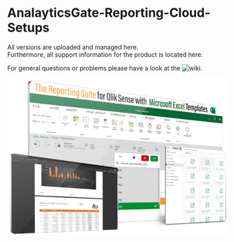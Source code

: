# AnalayticsGate-Reporting-Cloud-Setups

All versions are uploaded and managed here.<br>Furthermore, all support information for the product is located here.

For general questions or problems please have a look at the ![wiki](https://github.com/AnalyticsGate/AGR-Cloud-Setups/wiki).

![This is an image](https://github.com/AnalyticsGate/AGR-Cloud-Setups/blob/main/images/AnalyticsGateReportingSuite.png)
